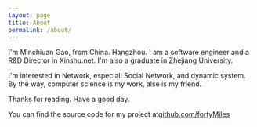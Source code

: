 ```yaml
---
layout: page
title: About
permalink: /about/
---
```


I'm Minchiuan Gao, from China. Hangzhou. I am a software engineer and a R&D Director in Xinshu.net.
I'm also a graduate in Zhejiang University.

I'm interested in Network, especiall Social Network, and dynamic system. By the way, computer science is my work, alse is my friend. 

Thanks for reading. Have a good day.

You can find the source code for my project at[github.com/fortyMiles](http://github.com/fortyMiles)
